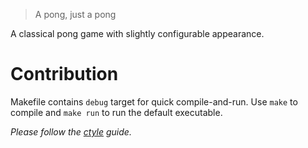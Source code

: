 > A pong, just a pong

A classical pong game with slightly configurable appearance.

# Contribution

Makefile contains `debug` target for quick compile-and-run.
Use `make` to compile and `make run` to run the default executable.

*Please follow the [ctyle](https://github.com/vhgn/ctyle) guide.*
